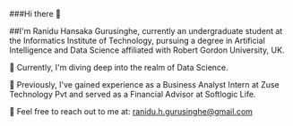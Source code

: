 ###Hi there 👋

##I'm Ranidu Hansaka Gurusinghe, currently an undergraduate student at the Informatics Institute of Technology, pursuing a degree in Artificial Intelligence and Data Science affiliated with Robert Gordon University, UK.

🔭 Currently, I'm diving deep into the realm of Data Science.

💼 Previously, I've gained experience as a Business Analyst Intern at Zuse Technology Pvt and served as a Financial Advisor at Softlogic Life.

📧 Feel free to reach out to me at: ranidu.h.gurusinghe@gmail.com
